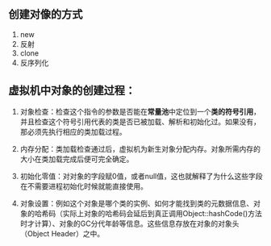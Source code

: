 

## 创建对像的方式

1. new
2. 反射
3. clone
4. 反序列化



## 虚拟机中对象的创建过程：

1. 对象检查：检查这个指令的参数是否能在**常量池**中定位到一个**类的符号引用**，并且检查这个符号引用代表的类是否已被加载、解析和初始化过。如果没有，那必须先执行相应的类加载过程。

2. 内存分配：类加载检查通过后，虚拟机为新生对象分配内存。对象所需内存的大小在类加载完成后便可完全确定。

3. 初始化零值：对对象的字段赋0值，或者null值，这也就解释了为什么这些字段在不需要进程初始化时候就能直接使用。

4. 对象设置：例如这个对象是哪个类的实例、如何才能找到类的元数据信息、对象的哈希码（实际上对象的哈希码会延后到真正调用Object::hashCode()方法时才计算）、对象的GC分代年龄等信息。这些信息存放在对象的对象头（Object Header）之中。

